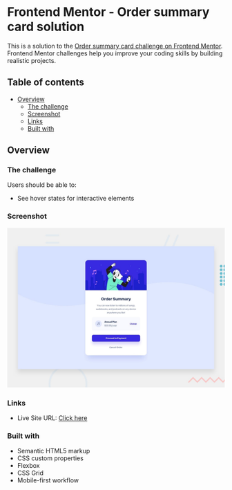 # Frontend Mentor - Order summary card solution

This is a solution to the [Order summary card challenge on Frontend Mentor](https://www.frontendmentor.io/challenges/order-summary-component-QlPmajDUj). Frontend Mentor challenges help you improve your coding skills by building realistic projects.

## Table of contents

- [Overview](#overview)
  - [The challenge](#the-challenge)
  - [Screenshot](#screenshot)
  - [Links](#links)
  - [Built with](#built-with)

## Overview

### The challenge

Users should be able to:

- See hover states for interactive elements

### Screenshot

![](./design/desktop-preview.jpg)

### Links

- Live Site URL: [Click here](https://thiago-neves.github.io/order-summary-component/)

### Built with

- Semantic HTML5 markup
- CSS custom properties
- Flexbox
- CSS Grid
- Mobile-first workflow
